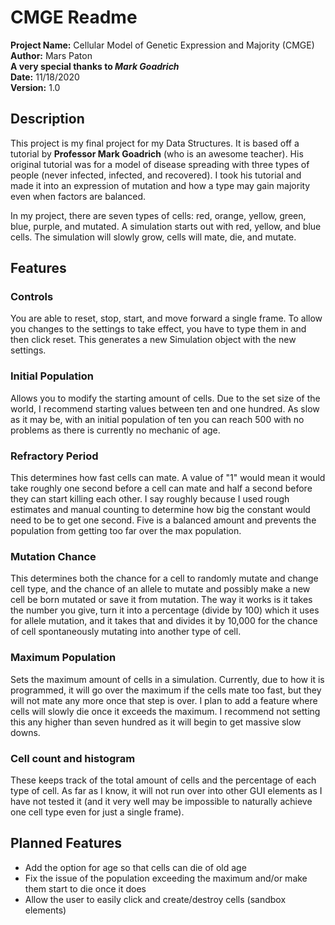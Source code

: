 # CMGE Readme

**Project Name:** Cellular Model of Genetic Expression and Majority (CMGE)  
**Author:** Mars Paton  
**A very special thanks to *Mark Goadrich***  
**Date:** 11/18/2020  
**Version:** 1.0  

## Description
This project is my final project for my Data Structures. It is based off a tutorial by **Professor Mark Goadrich** (who is an awesome teacher). His original tutorial was for a model of disease spreading with three types of people (never infected, infected, and recovered). I took his tutorial and made it into an expression of mutation and how a type may gain majority even when factors are balanced.  

In my project, there are seven types of cells: red, orange, yellow, green, blue, purple, and mutated. A simulation starts out with red, yellow, and blue cells. The simulation will slowly grow, cells will mate, die, and mutate.  

## Features
### Controls
You are able to reset, stop, start, and move forward a single frame. To allow you changes to the settings to take effect, you have to type them in and then click reset. This generates a new Simulation object with the new settings.
### Initial Population
Allows you to modify the starting amount of cells. Due to the set size of the world, I recommend starting values between ten and one hundred. As slow as it may be, with an initial population of ten you can reach 500 with no problems as there is currently no mechanic of age.
### Refractory Period
This determines how fast cells can mate. A value of "1" would mean it would take roughly one second before a cell can mate and half a second before they can start killing each other. I say roughly because I used rough estimates and manual counting to determine how big the constant would need to be to get one second. Five is a balanced amount and prevents the population from getting too far over the max population.
### Mutation Chance
This determines both the chance for a cell to randomly mutate and change cell type, and the chance of an allele to mutate and possibly make a new cell be born mutated or save it from mutation. The way it works is it takes the number you give, turn it into a percentage (divide by 100) which it uses for allele mutation, and it takes that and divides it by 10,000 for the chance of cell spontaneously mutating into another type of cell.
### Maximum Population
Sets the maximum amount of cells in a simulation. Currently, due to how it is programmed, it will go over the maximum if the cells mate too fast, but they will not mate any more once that step is over. I plan to add a feature where cells will slowly die once it exceeds the maximum. I recommend not setting this any higher than seven hundred as it will begin to get massive slow downs.
### Cell count and histogram
These keeps track of the total amount of cells and the percentage of each type of cell. As far as I know, it will not run over into other GUI elements as I have not tested it (and it very well may be impossible to naturally achieve one cell type even for just a single frame).

## Planned Features
- Add the option for age so that cells can die of old age
- Fix the issue of the population exceeding the maximum and/or make them start to die once it does
- Allow the user to easily click and create/destroy cells (sandbox elements)